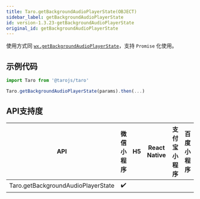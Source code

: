 ```yaml
---
title: Taro.getBackgroundAudioPlayerState(OBJECT)
sidebar_label: getBackgroundAudioPlayerState
id: version-1.3.23-getBackgroundAudioPlayerState
original_id: getBackgroundAudioPlayerState
---
```



使用方式同 [`wx.getBackgroundAudioPlayerState`](https://developers.weixin.qq.com/miniprogram/dev/api/wx.getBackgroundAudioPlayerState.html)，支持 `Promise` 化使用。

## 示例代码

```jsx
import Taro from '@tarojs/taro'

Taro.getBackgroundAudioPlayerState(params).then(...)
```



## API支持度


| API | 微信小程序 | H5 | React Native | 支付宝小程序 | 百度小程序 |
| :-: | :-: | :-: | :-: | :-: | :-: |
| Taro.getBackgroundAudioPlayerState | ✔️ |  |  |  |  |
